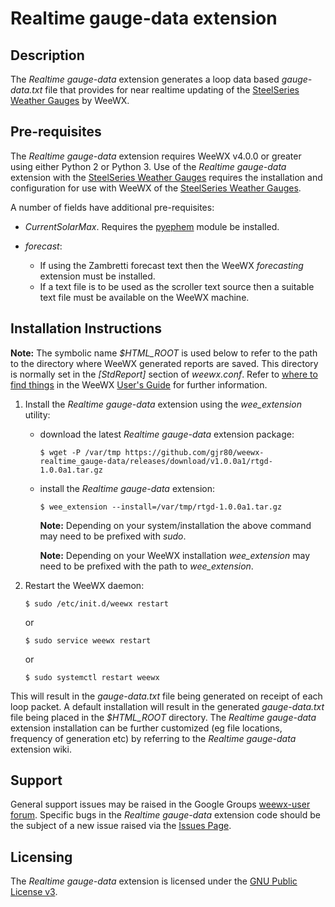 # Realtime gauge-data extension #

## Description ##

The *Realtime gauge-data* extension generates a loop data based *gauge-data.txt* file that provides for near realtime updating of the [SteelSeries Weather Gauges](https://github.com/mcrossley/SteelSeries-Weather-Gauges "SteelSeries Weather Gauges on GitHub") by WeeWX.

## Pre-requisites ##

The *Realtime gauge-data* extension requires WeeWX v4.0.0 or greater using either Python 2 or Python 3. Use of the *Realtime gauge-data* extension with the [SteelSeries Weather Gauges](https://github.com/mcrossley/SteelSeries-Weather-Gauges "SteelSeries Weather Gauges on GitHub") requires the installation and configuration for use with WeeWX of the [SteelSeries Weather Gauges](https://github.com/mcrossley/SteelSeries-Weather-Gauges "SteelSeries Weather Gauges on GitHub").

A number of fields have additional pre-requisites:

-   *CurrentSolarMax*. Requires the [pyephem](http://weewx.com/docs/setup.htm "pyephem installation") module be installed.
-   *forecast*:

    -   If using the Zambretti forecast text then the WeeWX *forecasting* extension must be installed.
    -   If a text file is to be used as the scroller text source then a suitable text file must be available on the WeeWX machine.

## Installation Instructions ##

**Note:**   The symbolic name *$HTML_ROOT* is used below to refer to the path to the directory where WeeWX generated reports are saved. This directory is normally set in the *[StdReport]* section of *weewx.conf*. Refer to [where to find things](http://weewx.com/docs/usersguide.htm#Where_to_find_things "where to find things") in the WeeWX [User's Guide](http://weewx.com/docs/usersguide.htm "User's Guide to the WeeWX Weather System") for further information.

1.  Install the *Realtime gauge-data* extension using the *wee_extension* utility:

    - download the latest *Realtime gauge-data* extension package:

          $ wget -P /var/tmp https://github.com/gjr80/weewx-realtime_gauge-data/releases/download/v1.0.0a1/rtgd-1.0.0a1.tar.gz

    - install the *Realtime gauge-data* extension:

          $ wee_extension --install=/var/tmp/rtgd-1.0.0a1.tar.gz
            
        **Note:** Depending on your system/installation the above command may need to be prefixed with *sudo*.

        **Note:** Depending on your WeeWX installation *wee_extension* may need to be prefixed with the path to *wee_extension*.
 
2.  Restart the WeeWX daemon:

        $ sudo /etc/init.d/weewx restart

    or

        $ sudo service weewx restart
        
    or
    
        $ sudo systemctl restart weewx

This will result in the *gauge-data.txt* file being generated on receipt of each loop packet. A default installation will result in the generated *gauge-data.txt* file being placed in the *$HTML_ROOT* directory. The *Realtime gauge-data* extension installation can be further customized (eg file locations, frequency of generation etc) by referring to the *Realtime gauge-data* extension wiki.

## Support ##

General support issues may be raised in the Google Groups [weewx-user forum](https://groups.google.com/group/weewx-user "Google Groups weewx-user forum"). Specific bugs in the *Realtime gauge-data* extension code should be the subject of a new issue raised via the [Issues Page](https://github.com/gjr80/weewx-realtime_gdrt/issues "Realtime gauge-data extension Issues").

## Licensing ##

The *Realtime gauge-data* extension is licensed under the [GNU Public License v3](https://github.com/gjr80/weewx-realtime_gauge-data/blob/master/LICENSE "*Realtime gauge-data* extension License").
